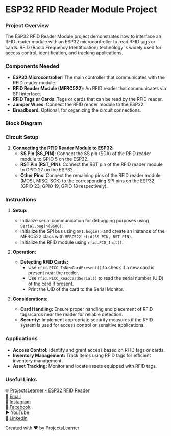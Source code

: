# ESP32 RFID Reader Module Project

### Project Overview
The ESP32 RFID Reader Module project demonstrates how to interface an RFID reader module with an ESP32 microcontroller to read RFID tags or cards. RFID (Radio Frequency Identification) technology is widely used for access control, identification, and tracking applications.

### Components Needed
- **ESP32 Microcontroller**: The main controller that communicates with the RFID reader module.
- **RFID Reader Module (MFRC522)**: An RFID reader that communicates via SPI interface.
- **RFID Tags or Cards**: Tags or cards that can be read by the RFID reader.
- **Jumper Wires**: Connect the RFID reader module to the ESP32.
- **Breadboard**: Optional, for organizing the circuit connections.

### Block Diagram

### Circuit Setup
1. **Connecting the RFID Reader Module to ESP32:**
   - **SS Pin (SS_PIN)**: Connect the SS pin (SDA) of the RFID reader module to GPIO 5 on the ESP32.
   - **RST Pin (RST_PIN)**: Connect the RST pin of the RFID reader module to GPIO 27 on the ESP32.
   - **Other Pins**: Connect the remaining pins of the RFID reader module (MOSI, MISO, SCK) to the corresponding SPI pins on the ESP32 (GPIO 23, GPIO 19, GPIO 18 respectively).

### Instructions
1. **Setup:**
   - Initialize serial communication for debugging purposes using `Serial.begin(9600)`.
   - Initialize the SPI bus using `SPI.begin()` and create an instance of the MFRC522 class with `MFRC522 rfid(SS_PIN, RST_PIN)`.
   - Initialize the RFID module using `rfid.PCD_Init()`.

2. **Operation:**
   - **Detecting RFID Cards:**
     - Use `rfid.PICC_IsNewCardPresent()` to check if a new card is present near the reader.
     - Use `rfid.PICC_ReadCardSerial()` to read the serial number (UID) of the card if present.
     - Print the UID of the card to the Serial Monitor.

3. **Considerations:**
   - **Card Handling:** Ensure proper handling and placement of RFID tags/cards near the reader for reliable detection.
   - **Security:** Implement appropriate security measures if the RFID system is used for access control or sensitive applications.

### Applications
- **Access Control:** Identify and grant access based on RFID tags or cards.
- **Inventory Management:** Track items using RFID tags for efficient inventory management.
- **Asset Tracking:** Monitor and locate assets equipped with RFID tags.

### Useful Links
🌐 [ProjectsLearner - ESP32 RFID Reader](https://projectslearner.com/learn/esp32-rfid-reader)  
📧 [Email](mailto:projectslearner@gmail.com)  
📸 [Instagram](https://www.instagram.com/projectslearner/)  
📘 [Facebook](https://www.facebook.com/projectslearner)  
▶️ [YouTube](https://www.youtube.com/@ProjectsLearner)  
📘 [LinkedIn](https://www.linkedin.com/in/projectslearner)

Created with ❤️ by ProjectsLearner
